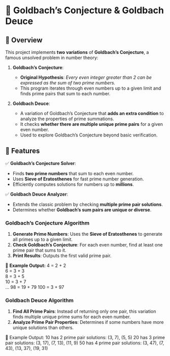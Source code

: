 # 🧮 Goldbach’s Conjecture & Goldbach Deuce  

## 📜 Overview
This project implements **two variations** of **Goldbach’s Conjecture**, a famous unsolved problem in number theory:  

1. **Goldbach’s Conjecture**:  
   - **Original Hypothesis**: _Every even integer greater than 2 can be expressed as the sum of two prime numbers._
   - This program iterates through even numbers up to a given limit and finds prime pairs that sum to each number.

2. **Goldbach Deuce**:  
   - A variation of Goldbach’s Conjecture that **adds an extra condition** to analyze the properties of prime summations.
   - It checks **whether there are multiple unique prime pairs** for a given even number.
   - Used to explore Goldbach’s Conjecture beyond basic verification.

## 🎯 Features
✅ **Goldbach’s Conjecture Solver**:  
- Finds **two prime numbers** that sum to each even number.  
- Uses **Sieve of Eratosthenes** for fast prime number generation.  
- Efficiently computes solutions for numbers up to **millions**.  

✅ **Goldbach Deuce Analyzer**:  
- Extends the classic problem by checking **multiple prime pair solutions**.  
- Determines whether **Goldbach’s sum pairs are unique or diverse**.

### **Goldbach’s Conjecture Algorithm**
1. **Generate Prime Numbers**: Uses the **Sieve of Eratosthenes** to generate all primes up to a given limit.
2. **Check Goldbach’s Conjecture**: For each even number, find at least one prime pair that sums to it.
3. **Print Results**: Outputs the first valid prime pair.

🔢 **Example Output:**
4 = 2 + 2  
6 = 3 + 3  
8 = 3 + 5  
10 = 3 + 7  
...
98 = 19 + 79
100 = 3 + 97

### **Goldbach Deuce Algorithm**
1. **Find All Prime Pairs**: Instead of returning only one pair, this variation finds multiple unique prime sums for each even number.
2. **Analyze Prime Pair Properties**: Determines if some numbers have more unique solutions than others.

🔢 Example Output:
10 has 2 prime pair solutions: (3, 7), (5, 5)
20 has 3 prime pair solutions: (3, 17), (7, 13), (11, 9)
50 has 4 prime pair solutions: (3, 47), (7, 43), (13, 37), (19, 31)
